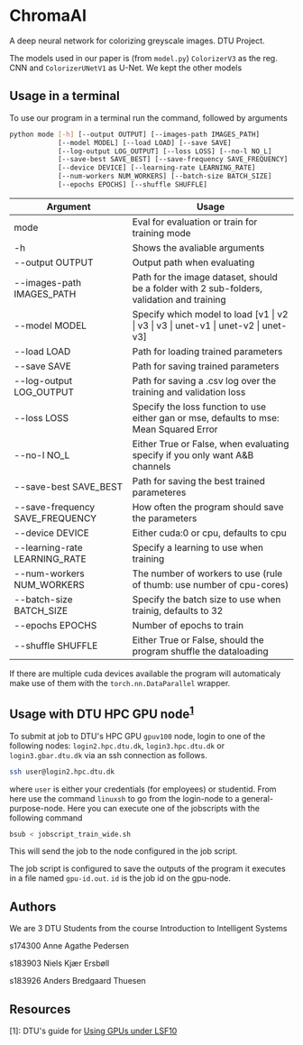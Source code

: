 # ChromaAI
A deep neural network for colorizing greyscale images. DTU Project.

The models used in our paper is (from `model.py`) `ColorizerV3` as the reg. CNN and `ColorizerUNetV1` as U-Net. We kept the other models

## Usage in a terminal
To use our program in a terminal run the command, followed by arguments
```sh
python mode [-h] [--output OUTPUT] [--images-path IMAGES_PATH]
            [--model MODEL] [--load LOAD] [--save SAVE]
            [--log-output LOG_OUTPUT] [--loss LOSS] [--no-l NO_L]
            [--save-best SAVE_BEST] [--save-frequency SAVE_FREQUENCY]
            [--device DEVICE] [--learning-rate LEARNING_RATE]
            [--num-workers NUM_WORKERS] [--batch-size BATCH_SIZE]
            [--epochs EPOCHS] [--shuffle SHUFFLE]
```

Argument                         | Usage
-------------------------------- | ----------------------------------------------------------------------------
mode                             | Eval for evaluation or train for training mode
-h                               | Shows the avaliable arguments
--output OUTPUT                  | Output path when evaluating
--images-path IMAGES_PATH        | Path for the image dataset, should be a folder with 2 sub-folders, validation and training
--model MODEL                    | Specify which model to load [v1 \| v2 \| v3 \| v3 \| unet-v1 \| unet-v2 \| unet-v3]
--load LOAD                      | Path for loading trained parameters
--save SAVE                      | Path for saving trained parameters
--log-output LOG_OUTPUT          | Path for saving a .csv log over the training and validation loss
--loss LOSS                      | Specify the loss function to use either gan or mse, defaults to mse: Mean Squared Error
--no-l NO_L                      | Either True or False, when evaluating specify if you only want A&B channels
--save-best SAVE_BEST            | Path for saving the best trained parameteres
--save-frequency SAVE_FREQUENCY  | How often the program should save the parameters
--device DEVICE                  | Either cuda:0 or cpu, defaults to cpu
--learning-rate LEARNING_RATE    | Specify a learning to use when training
--num-workers NUM_WORKERS        | The number of workers to use (rule of thumb: use number of cpu-cores)
--batch-size BATCH_SIZE          | Specify the batch size to use when trainig, defaults to 32
--epochs EPOCHS                  | Number of epochs to train
--shuffle SHUFFLE                | Either True or False, should the program shuffle the dataloading


If there are multiple cuda devices available the program will automaticaly make use of them with the `torch.nn.DataParallel` wrapper.

## Usage with DTU HPC GPU node<sup>[1](#footnote)</sup>
To submit at job to DTU's HPC GPU `gpuv100` node, login to one of the following 
nodes: `login2.hpc.dtu.dk`, `login3.hpc.dtu.dk` or `login3.gbar.dtu.dk` via an 
ssh connection as follows.
```sh
ssh user@login2.hpc.dtu.dk
```
where `user` is either your credentials (for employees) or studentid.
From here use the command `linuxsh` to go from the login-node to a 
general-purpose-node. Here you can execute one of the jobscripts with the following command
```bash
bsub < jobscript_train_wide.sh
```
This will send the job to the node configured in the job script.

The job script is configured to save the outputs of the program it executes in
a file named `gpu-id.out`. `id` is the job id on the gpu-node.

## Authors
We are 3 DTU Students from the course Introduction to Intelligent Systems

s174300 Anne Agathe Pedersen

s183903 Niels Kjær Ersbøll 

s183926 Anders Bredgaard Thuesen

## Resources
<a name="footnote">[1]</a>: DTU's guide for [Using GPUs under LSF10](https://www.hpc.dtu.dk/?page_id=2759)
